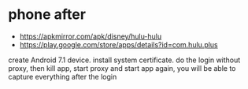 # phone after

- https://apkmirror.com/apk/disney/hulu-hulu
- https://play.google.com/store/apps/details?id=com.hulu.plus

create Android 7.1 device. install system certificate. do the login without
proxy, then kill app, start proxy and start app again, you will be able to
capture everything after the login

